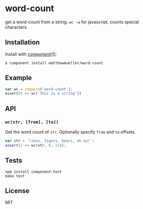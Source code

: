 
# word-count

  get a word-count from a string. `wc -w` for javascript. counts special characters.

## Installation

  Install with [component(1)](http://component.io):

    $ component install matthewmueller/word-count

## Example

```javascript
var wc = require('word-count');
assert(4 == wc('this is a string'))
```

## API

### `wc(str, [from], [to])`

Get the word count of `str`. Optionally specify `from` and `to` offsets.

```js
var str = 'lions, tigers, bears, oh my!';
assert(2 == wc(str, 6, 21));
```

## Tests

```
npm install component-test
make test
```

## License

  MIT
